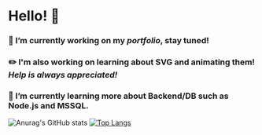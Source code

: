 # Hello! 👋

### :calendar: I’m currently working on my ***portfolio***, stay tuned!
### :pencil2: I'm also working on learning about **SVG** and animating them! *Help is always appreciated!*     
### :rocket: I’m currently learning more about Backend/DB such as **Node.js** and **MSSQL**.

![Anurag's GitHub stats](https://github-readme-stats.vercel.app/api?username=AndersErikNissen&show_icons=true&theme=radical)
[![Top Langs](https://github-readme-stats.vercel.app/api/top-langs/?username=AndersErikNissen&layout=compact)](https://github.com/anuraghazra/github-readme-stats)



<!--
**AndersErikNissen/AndersErikNissen** is a ✨ _special_ ✨ repository because its `README.md` (this file) appears on your GitHub profile.

- 🔭 I’m currently working on ...
- 🌱 I’m currently learning Backend/DB such as Node.js and MSSQL
- 👯 I’m looking to collaborate on ...
- 🤔 I’m looking for help with ...
- 💬 Ask me about ...
- 📫 How to reach me: ...
- 😄 Pronouns: ...
- ⚡ Fun fact: ...
-->
